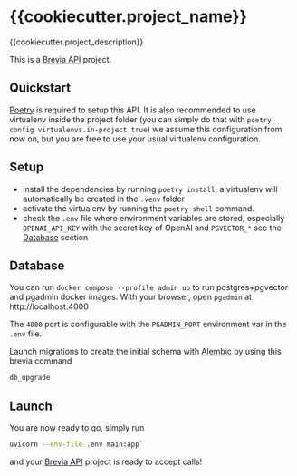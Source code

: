 # {{cookiecutter.project_name}}

{{cookiecutter.project_description}}

This is a [Brevia API](https://github.com/brevia-ai/brevia) project.

## Quickstart

[Poetry](https://python-poetry.org/docs/#installation) is required to setup this API. It is also recommended to use virtualenv inside the project folder (you can simply do that with `poetry config virtualenvs.in-project true`) we assume this configuration from now on, but you are free to use your usual virtualenv configuration.

## Setup

* install the dependencies by running `poetry install`, a virtualenv will automatically be created in the `.venv` folder
* activate the virtualenv by running the `poetry shell` command.
* check the `.env` file where environment variables are stored, especially `OPENAI_API_KEY` with the secret key of OpenAI and `PGVECTOR_*` see the [Database](#database) section

## Database

You can run `docker compose --profile admin up` to run postgres+pgvector and pgadmin docker images. With your browser, open `pgadmin` at http://localhost:4000

The `4000` port is configurable with the `PGADMIN_PORT` environment var in the `.env` file.

Launch migrations to create the initial schema with [Alembic](https://alembic.sqlalchemy.org) by using this brevia command

```bash
db_upgrade
```

## Launch

You are now ready to go, simply run

```bash
uvicorn --env-file .env main:app`
```

and your [Brevia API](https://github.com/brevia-ai/brevia) project is ready to accept calls!
